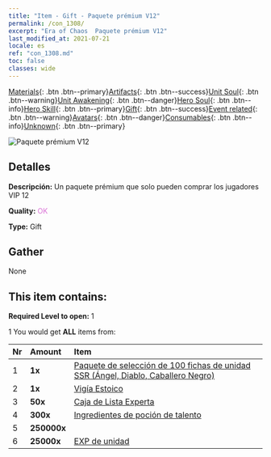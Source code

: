 ```yaml
---
title: "Item - Gift - Paquete prémium V12"
permalink: /con_1308/
excerpt: "Era of Chaos  Paquete prémium V12"
last_modified_at: 2021-07-21
locale: es
ref: "con_1308.md"
toc: false
classes: wide
---
```

 [Materials](/ItemsES/){: .btn .btn--primary}[Artifacts](/ItemsES/Artifacts/){: .btn .btn--success}[Unit Soul](/ItemsES/UnitSoul/){: .btn .btn--warning}[Unit Awakening](/ItemsES/UnitAwakening/){: .btn .btn--danger}[Hero Soul](/ItemsES/HeroSoul/){: .btn .btn--info}[Hero Skill](/ItemsES/HeroSkill/){: .btn .btn--primary}[Gift](/ItemsES/Gift/){: .btn .btn--success}[Event related](/ItemsES/Events/){: .btn .btn--warning}[Avatars](/ItemsES/Avatars/){: .btn .btn--danger}[Consumables](/ItemsES/Consumables/){: .btn .btn--info}[Unknown](/ItemsES/Unknown/){: .btn .btn--primary}

 ![Paquete prémium V12](/images/t/i_905012.png)

## Detalles
 **Descripción:** Un paquete prémium que solo pueden comprar los jugadores VIP 12

 **Quality:** <span style="color: #DA70D6">OK</span>

 **Type:** Gift

## Gather

  None

## This item contains:

 **Required Level to open:** 1

 1 You would get **ALL** items  from:

  | Nr | Amount |     Item    |
  |:---|:-------|:------------|
  | 1 |  **1x** | [Paquete de selección de 100 fichas de unidad SSR (Ángel, Diablo, Caballero Negro)](/ItemsES/con_1321/) |  | 
  | 2 |  **1x** | [Vigía Estoico](/ItemsES/art_133/) |  | 
  | 3 |  **50x** | [Caja de Lista Experta](/ItemsES/con_776/) |  | 
  | 4 |  **300x** | [Ingredientes de poción de talento](/ItemsES/con_1120/) |  | 
  | 5 |  **250000x** | <i class="fas fa-coins"/> |  | 
  | 6 |  **25000x** | [EXP de unidad](/ItemsES/con_902/) |  | 
